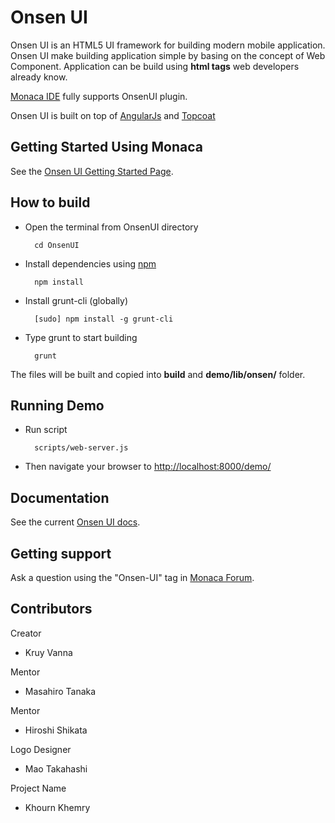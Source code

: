 Onsen UI
===
Onsen UI is an HTML5 UI framework for building modern mobile application.  
Onsen UI make building application simple by basing on the concept of Web Component. Application can be build using **html tags** web developers already know.

[Monaca IDE](http://monaca.mobi) fully supports OnsenUI plugin.

Onsen UI is built on top of [AngularJs](http://angularjs.org/) and [Topcoat](topcoat.io)

## Getting Started Using Monaca
See the [Onsen UI Getting Started Page].

## How to build

* Open the terminal from OnsenUI directory

        cd OnsenUI

* Install dependencies using [npm](http://nodejs.org/download/)

        npm install

* Install grunt-cli (globally)
        
        [sudo] npm install -g grunt-cli

* Type grunt to start building

        grunt

The files will be built and copied into **build** and **demo/lib/onsen/** folder.

## Running Demo

* Run script

        scripts/web-server.js

* Then navigate your browser to [http://localhost:8000/demo/](http://localhost:8000/demo/)

## Documentation
See the current [Onsen UI docs].

## Getting support
Ask a question using the "Onsen-UI" tag in [Monaca Forum].

## Contributors

Creator  
- Kruy Vanna

Mentor  
- Masahiro Tanaka

Mentor  
- Hiroshi Shikata

Logo Designer  
- Mao Takahashi

Project Name  
- Khourn Khemry


[Onsen UI docs]:http://docs.monaca.mobi/onsen/docs/en/
[Monaca Forum]:http://monaca.mobi/forum
[Onsen UI Getting Started Page]:http://docs.monaca.mobi/onsen/getting_started/en/
[Monaca]:http://monaca.mobi